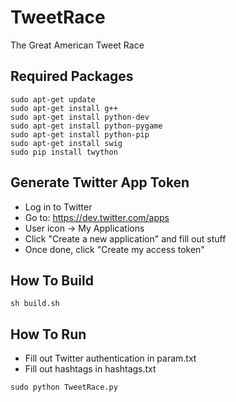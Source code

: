 TweetRace
=========

The Great American Tweet Race

Required Packages
-----------------

```
sudo apt-get update
sudo apt-get install g++
sudo apt-get install python-dev
sudo apt-get install python-pygame
sudo apt-get install python-pip
sudo apt-get install swig
sudo pip install twython
```

Generate Twitter App Token
--------------------------

 - Log in to Twitter
 - Go to: https://dev.twitter.com/apps
 - User icon -> My Applications
 - Click "Create a new application" and fill out stuff
 - Once done, click "Create my access token"

How To Build
------------

```
sh build.sh
```

How To Run
----------

 - Fill out Twitter authentication in param.txt
 - Fill out hashtags in hashtags.txt

```
sudo python TweetRace.py
```
